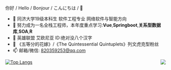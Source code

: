 你好 / Hello / Bonjour / こんにちは / 👋

- 🔭 同济大学19级本科生 软件工程专业 网络软件与智能方向
- 🌱 努力成为一名全栈工程师，本年度重点学习:**Vue**,**Springboot**,**关系型数据库**,**SOA**,**R**
- 👯 英雄联盟 艾欧尼亚 ID:绝对没八个汉字
- 💬 《五等分的花嫁》/《The Quintessential Quintuplets》列文虎克型粉丝
- 📫 邮箱/微信: 820359253@qq.com


<img align="right" src="https://github-readme-stats.vercel.app/api?username=Jary-lrj&show_icons=true&icon_color=CE1D2D&text_color=718096&bg_color=ffffff&hide_title=true" />


[![Top Langs](https://github-readme-stats.vercel.app/api/top-langs/?username=Jary-lrj&layout=compact)](https://github.com/anuraghazra/github-readme-stats)
